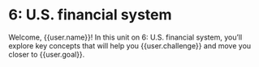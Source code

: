 # 6: U.S. financial system

Welcome, {{user.name}}! In this unit on 6: U.S. financial system, you’ll explore key concepts that will help you {{user.challenge}} and move you closer to {{user.goal}}.